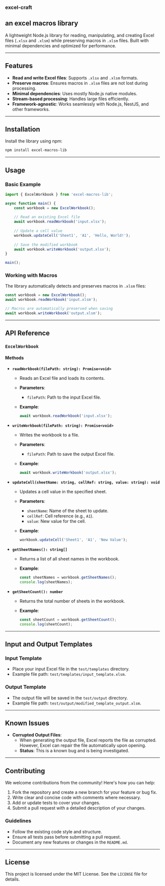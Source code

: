 ### excel-craft

## an excel macros library

A lightweight Node.js library for reading, manipulating, and creating Excel files (`.xlsx` and `.xlsm`) while preserving macros in `.xlsm` files. Built with minimal dependencies and optimized for performance.

---

## Features

- **Read and write Excel files**: Supports `.xlsx` and `.xlsm` formats.
- **Preserve macros**: Ensures macros in `.xlsm` files are not lost during processing.
- **Minimal dependencies**: Uses mostly Node.js native modules.
- **Stream-based processing**: Handles large files efficiently.
- **Framework-agnostic**: Works seamlessly with Node.js, NestJS, and other frameworks.

---

## Installation

Install the library using npm:

```bash
npm install excel-macros-lib
```

---

## Usage

### Basic Example

```typescript
import { ExcelWorkbook } from 'excel-macros-lib';

async function main() {
    const workbook = new ExcelWorkbook();
    
    // Read an existing Excel file
    await workbook.readWorkbook('input.xlsx');
    
    // Update a cell value
    workbook.updateCell('Sheet1', 'A1', 'Hello, World!');
    
    // Save the modified workbook
    await workbook.writeWorkbook('output.xlsx');
}

main();
```

### Working with Macros

The library automatically detects and preserves macros in `.xlsm` files:

```typescript
const workbook = new ExcelWorkbook();
await workbook.readWorkbook('input.xlsm');

// Macros are automatically preserved when saving
await workbook.writeWorkbook('output.xlsm');
```

---

## API Reference

### `ExcelWorkbook`

#### Methods

- **`readWorkbook(filePath: string): Promise<void>`**
  - Reads an Excel file and loads its contents.
  - **Parameters**:
    - `filePath`: Path to the input Excel file.
  - **Example**:

    ```typescript
    await workbook.readWorkbook('input.xlsx');
    ```

- **`writeWorkbook(filePath: string): Promise<void>`**
  - Writes the workbook to a file.
  - **Parameters**:
    - `filePath`: Path to save the output Excel file.
  - **Example**:

    ```typescript
    await workbook.writeWorkbook('output.xlsx');
    ```

- **`updateCell(sheetName: string, cellRef: string, value: string): void`**
  - Updates a cell value in the specified sheet.
  - **Parameters**:
    - `sheetName`: Name of the sheet to update.
    - `cellRef`: Cell reference (e.g., `A1`).
    - `value`: New value for the cell.
  - **Example**:

    ```typescript
    workbook.updateCell('Sheet1', 'A1', 'New Value');
    ```

- **`getSheetNames(): string[]`**
  - Returns a list of all sheet names in the workbook.
  - **Example**:

    ```typescript
    const sheetNames = workbook.getSheetNames();
    console.log(sheetNames);
    ```

- **`getSheetCount(): number`**
  - Returns the total number of sheets in the workbook.
  - **Example**:

    ```typescript
    const sheetCount = workbook.getSheetCount();
    console.log(sheetCount);
    ```

---

## Input and Output Templates

### Input Template

- Place your input Excel file in the `test/templates` directory.
- Example file path: `test/templates/input_template.xlsm`.

### Output Template

- The output file will be saved in the `test/output` directory.
- Example file path: `test/output/modified_template_output.xlsm`.

---

## Known Issues

- **Corrupted Output Files**:
  - When generating the output file, Excel reports the file as corrupted. However, Excel can repair the file automatically upon opening.
  - **Status**: This is a known bug and is being investigated.

---

## Contributing

We welcome contributions from the community! Here's how you can help:

1. Fork the repository and create a new branch for your feature or bug fix.
2. Write clear and concise code with comments where necessary.
3. Add or update tests to cover your changes.
4. Submit a pull request with a detailed description of your changes.

### Guidelines

- Follow the existing code style and structure.
- Ensure all tests pass before submitting a pull request.
- Document any new features or changes in the `README.md`.

---

## License

This project is licensed under the MIT License. See the `LICENSE` file for details.
